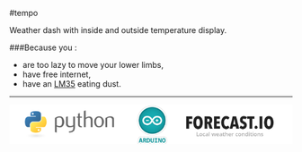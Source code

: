 #tempo

Weather dash with inside and outside temperature display.

###Because you :

- are too lazy to move your lower limbs,
- have free internet,
- have an [LM35](http://www.ti.com/product/lm35 "TI LM35") eating dust.

---

![](./images/logos.png)